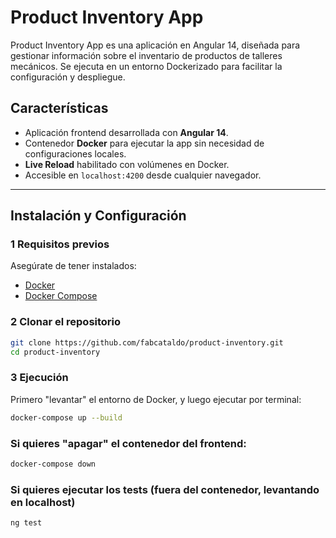 # Product Inventory App

Product Inventory App es una aplicación en Angular 14, diseñada para gestionar información sobre el inventario de productos de talleres mecánicos. Se ejecuta en un entorno Dockerizado para facilitar la configuración y despliegue.

## Características

- Aplicación frontend desarrollada con **Angular 14**.
- Contenedor **Docker** para ejecutar la app sin necesidad de configuraciones locales.
- **Live Reload** habilitado con volúmenes en Docker.
- Accesible en `localhost:4200` desde cualquier navegador.

---

## Instalación y Configuración

### 1️ **Requisitos previos**

Asegúrate de tener instalados:

- [Docker](https://www.docker.com/get-started)
- [Docker Compose](https://docs.docker.com/compose/install/)

### 2️ **Clonar el repositorio**

```sh
git clone https://github.com/fabcataldo/product-inventory.git
cd product-inventory
```

### 3 **Ejecución**

Primero "levantar" el entorno de Docker, y luego ejecutar por terminal:

```sh
docker-compose up --build
```

### Si quieres "apagar" el contenedor del frontend:

```sh
docker-compose down
```

### Si quieres ejecutar los tests (fuera del contenedor, levantando en localhost)

```sh
ng test
```
